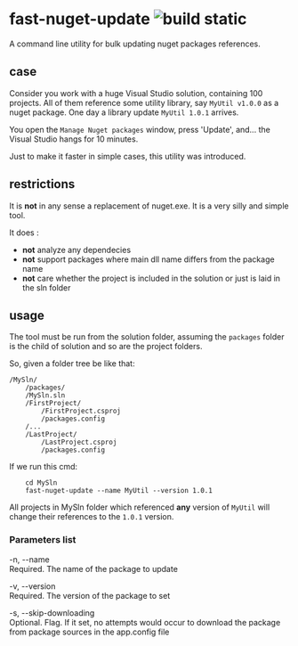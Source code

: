 # fast-nuget-update ![build static](https://ci.appveyor.com/api/projects/status/ckwopqwiws29cxmn/branch/master?svg=true)
A command line utility for bulk updating nuget packages references.   


## case

Consider you work with a huge Visual Studio solution, containing 100 projects. 
All of them reference some utility library, say `MyUtil v1.0.0` as a nuget package. 
One day a library update `MyUtil 1.0.1` arrives. 

You open the `Manage Nuget packages` window, press 'Update', and... the Visual Studio hangs for 10 minutes.

Just to make it faster in simple cases, this utility was introduced.

## restrictions

It is **not** in any sense a replacement of nuget.exe. It is a very silly and simple tool. 


It does :
- **not** analyze any dependecies
- **not** support packages where main dll name differs from the package name
- **not** care whether the project is included in the solution or just is laid in the sln folder

## usage

The tool must be run from the solution folder, assuming the `packages` folder is the child of solution and so are the project folders. 

So, given a folder tree be like that:

    /MySln/
        /packages/
        /MySln.sln
        /FirstProject/
            /FirstProject.csproj
            /packages.config
        /...
        /LastProject/
            /LastProject.csproj
            /packages.config

If we run this cmd:

        cd MySln
        fast-nuget-update --name MyUtil --version 1.0.1

All projects in MySln folder which referenced **any** version of `MyUtil` will change their references to the `1.0.1` version. 

### Parameters list
  -n, --name                
Required. The name of the package to update

  -v, --version             
Required. The version of the package to set

  -s, --skip-downloading    
Optional. Flag. If it set, no attempts would occur to download the
                            package from package sources in the app.config file

